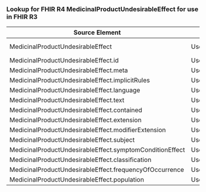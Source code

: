 ### Lookup for FHIR R4 MedicinalProductUndesirableEffect for use in FHIR R3

| Source Element | Usage | Target |
| -------------- | ----- | ------ |
| MedicinalProductUndesirableEffect | UseExtension | http://hl7.org/fhir/4.0/StructureDefinition/extension-MedicinalProductUndesirableEffect |
| MedicinalProductUndesirableEffect.id | UseExtensionFromAncestor | - |
| MedicinalProductUndesirableEffect.meta | UseExtensionFromAncestor | - |
| MedicinalProductUndesirableEffect.implicitRules | UseExtensionFromAncestor | - |
| MedicinalProductUndesirableEffect.language | UseExtensionFromAncestor | - |
| MedicinalProductUndesirableEffect.text | UseExtensionFromAncestor | - |
| MedicinalProductUndesirableEffect.contained | UseExtensionFromAncestor | - |
| MedicinalProductUndesirableEffect.extension | UseExtensionFromAncestor | - |
| MedicinalProductUndesirableEffect.modifierExtension | UseExtensionFromAncestor | - |
| MedicinalProductUndesirableEffect.subject | UseExtensionFromAncestor | - |
| MedicinalProductUndesirableEffect.symptomConditionEffect | UseExtensionFromAncestor | - |
| MedicinalProductUndesirableEffect.classification | UseExtensionFromAncestor | - |
| MedicinalProductUndesirableEffect.frequencyOfOccurrence | UseExtensionFromAncestor | - |
| MedicinalProductUndesirableEffect.population | UseExtensionFromAncestor | - |
